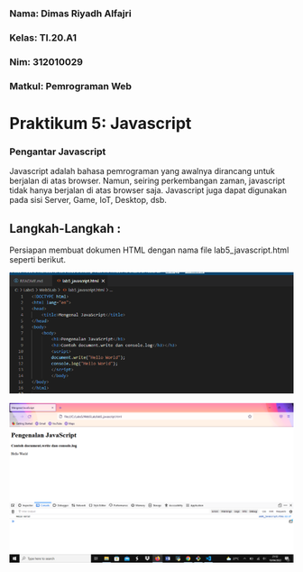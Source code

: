 ### Nama: Dimas Riyadh Alfajri
### Kelas: TI.20.A1
### Nim: 312010029
### Matkul: Pemrograman Web

# Praktikum 5: Javascript

### Pengantar Javascript
Javascript adalah bahasa pemrograman yang awalnya dirancang untuk berjalan di atas browser.
Namun, seiring perkembangan zaman, javascript tidak hanya berjalan di atas browser saja.
Javascript juga dapat digunakan pada sisi Server, Game, IoT, Desktop, dsb.

## Langkah-Langkah :

Persiapan membuat dokumen HTML dengan nama file lab5_javascript.html seperti berikut.

![img](ss/pict1.png)

![img](ss/pict2.png)




